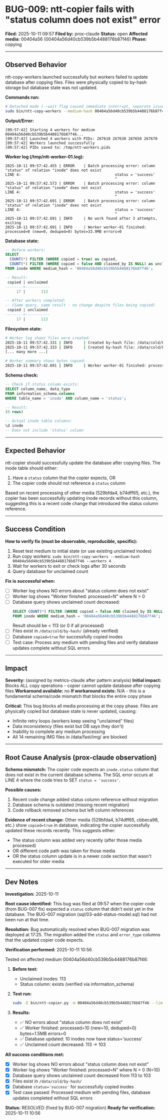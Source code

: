 <!--
Author: PB and Claude
Date: Fri 11 Oct 2025
License: (c) HRDAG, 2025, GPL-2 or newer

------
ntt/bugs/BUG-009-copier-schema-mismatch-status-column.md
-->

# BUG-009: ntt-copier fails with "status column does not exist" error

**Filed:** 2025-10-11 09:57
**Filed by:** prox-claude
**Status:** open
**Affected media:** 00404a56 (00404a56d40cb539b5b4488176b87f46)
**Phase:** copying

---

## Observed Behavior

ntt-copy-workers launched successfully but workers failed to update database after copying files. Files were physically copied to by-hash storage but database state was not updated.

**Commands run:**
```bash
# Detached mode (--wait flag caused immediate interrupt, separate issue)
sudo bin/ntt-copy-workers --medium-hash 00404a56d40cb539b5b4488176b87f46 --workers 4
```

**Output/Error:**
```
[09:57:42] Starting 4 workers for medium 00404a56d40cb539b5b4488176b87f46...
[09:57:42] Launched 4 workers with PIDs: 267610 267630 267650 267670
[09:57:42] Workers launched successfully
[09:57:42] PIDs saved to: /tmp/ntt-workers.pids
```

**Worker log (/tmp/ntt-worker-01.log):**
```
2025-10-11 09:57:42.455 | ERROR    | Batch processing error: column "status" of relation "inode" does not exist
LINE 4:                                          status = 'success'
                                                 ^
2025-10-11 09:57:42.573 | ERROR    | Batch processing error: column "status" of relation "inode" does not exist
LINE 4:                                          status = 'success'
                                                 ^
2025-10-11 09:57:42.691 | ERROR    | Batch processing error: column "status" of relation "inode" does not exist
LINE 4:                                          status = 'success'
                                                 ^
2025-10-11 09:57:42.691 | INFO     | No work found after 3 attempts, exiting
2025-10-11 09:57:42.691 | INFO     | Worker worker-01 finished: processed=0 (new=0, deduped=0) bytes=33.9MB errors=0
```

**Database state:**
```sql
-- Before workers:
SELECT
  COUNT(*) FILTER (WHERE copied = true) as copied,
  COUNT(*) FILTER (WHERE copied = false AND claimed_by IS NULL) as unclaimed
FROM inode WHERE medium_hash = '00404a56d40cb539b5b4488176b87f46';

-- Result:
 copied | unclaimed
--------+-----------
     17 |       113

-- After workers completed:
-- (Same query, same result - no change despite files being copied)
 copied | unclaimed
--------+-----------
     17 |       113
```

**Filesystem state:**
```bash
# Worker log shows files were created:
2025-10-11 09:57:42.331 | INFO     | Created by-hash file: /data/cold/by-hash/23/02/23022e235fb186bc0fc5eabf860be6e8d17e2967cf768a4541adddaccdee2a44
2025-10-11 09:57:42.333 | INFO     | Created by-hash file: /data/cold/by-hash/10/f4/10f46d6f2219da882e8e90c2df7f9d4b232a31a154d25041d96f8a8334e87c9d
[... many more ...]

# Worker summary shows bytes copied:
2025-10-11 09:57:42.691 | INFO     | Worker worker-01 finished: processed=0 (new=0, deduped=0) bytes=33.9MB errors=0
```

**Schema check:**
```sql
-- Check if status column exists:
SELECT column_name, data_type
FROM information_schema.columns
WHERE table_name = 'inode' AND column_name = 'status';

-- Result:
(0 rows)

-- Actual inode table columns:
\d inode
-- Does not include 'status' column
```

---

## Expected Behavior

ntt-copier should successfully update the database after copying files. The inode table should either:
1. Have a `status` column that the copier expects, OR
2. The copier code should not reference a `status` column

Based on recent processing of other media (529bfda4, b74dff65, etc.), the copier has been successfully updating inode records without this column, suggesting this is a recent code change that introduced the status column reference.

---

## Success Condition

**How to verify fix (must be observable, reproducible, specific):**

1. Reset test medium to initial state (or use existing unclaimed inodes)
2. Run copy workers: `sudo bin/ntt-copy-workers --medium-hash 00404a56d40cb539b5b4488176b87f46 --workers 4`
3. Wait for workers to exit or check logs after 30 seconds
4. Query database for unclaimed count

**Fix is successful when:**
- [ ] Worker log shows NO errors about "status column does not exist"
- [ ] Worker log shows "Worker finished: processed=N" where N > 0
- [ ] Database query shows unclaimed count decreased:
  ```sql
  SELECT COUNT(*) FILTER (WHERE copied = false AND claimed_by IS NULL) as unclaimed
  FROM inode WHERE medium_hash = '00404a56d40cb539b5b4488176b87f46';
  ```
  Result should be < 113 (or 0 if all processed)
- [ ] Files exist in `/data/cold/by-hash/` (already verified)
- [ ] Database `copied=true` for successfully copied inodes
- [ ] Test case: Process any medium with pending files and verify database updates complete without SQL errors

---

## Impact

**Severity:** (assigned by metrics-claude after pattern analysis)
**Initial impact:** Blocks ALL copy operations - copier cannot update database after copying files
**Workaround available:** no
**If workaround exists:** N/A - this is a fundamental schema/code mismatch that blocks the entire copy phase

**Critical:** This bug blocks all media processing at the copy phase. Files are physically copied but database state is never updated, causing:
- Infinite retry loops (workers keep seeing "unclaimed" files)
- Data inconsistency (files exist but DB says they don't)
- Inability to complete any medium processing
- All 14 remaining IMG files in /data/fast/img/ are blocked

---

## Root Cause Analysis (prox-claude observation)

**Schema mismatch:**
The copier code expects an `inode.status` column that does not exist in the current database schema. The SQL error occurs at LINE 4 where the code tries to SET `status = 'success'`.

**Possible causes:**
1. Recent code change added status column reference without migration
2. Database schema is outdated (missing recent migration)
3. Code rollback removed schema but left column references

**Evidence of recent change:**
Other media (529bfda4, b74dff65, cbbeca98, etc.) show `copied=true` in database, indicating the copier successfully updated these records recently. This suggests either:
- The status column was added very recently (after those media processed)
- OR different code path was taken for those media
- OR the status column update is in a newer code section that wasn't executed for older media

---

## Dev Notes

**Investigation:** 2025-10-11

**Root cause identified:**
This bug was filed at 09:57 when the copier code (from BUG-007 fix) expected a `status` column that didn't exist yet in the database. The BUG-007 migration (sql/03-add-status-model.sql) had not been run at that time.

**Resolution:**
Bug automatically resolved when BUG-007 migration was deployed at 17:25. The migration added the `status` and `error_type` columns that the updated copier code expects.

**Verification performed:** 2025-10-11 10:56

Tested on affected medium 00404a56d40cb539b5b4488176b87f46:

1. **Before test:**
   - Unclaimed inodes: 113
   - Status column: exists (verified via information_schema)

2. **Test run:**
   ```bash
   sudo -E bin/ntt-copier.py -m 00404a56d40cb539b5b4488176b87f46 --limit 10
   ```

3. **Results:**
   - ✅ NO errors about "status column does not exist"
   - ✅ Worker finished: processed=10 (new=10, deduped=0) bytes=1.5MB errors=0
   - ✅ Database updated: 10 inodes now have status='success'
   - ✅ Unclaimed count decreased: 113 → 103

**All success conditions met:**
- [x] Worker log shows NO errors about "status column does not exist"
- [x] Worker log shows "Worker finished: processed=N" where N > 0 (N=10)
- [x] Database query shows unclaimed count decreased from 113 to 103
- [x] Files exist in `/data/cold/by-hash/`
- [x] Database `status='success'` for successfully copied inodes
- [x] Test case passed: Processed medium with pending files, database updates completed without SQL errors

**Status:** RESOLVED (fixed by BUG-007 migration)
**Ready for verification:** 2025-10-11 10:56
